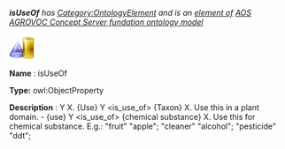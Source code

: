 ___isUseOf__ 
 has
 [Category:OntologyElement](../../Category/OntologyElement "Category:OntologyElement") 
 and is an
 [element of](../../Property/ElementOf "Property:ElementOf") 
[AOS AGROVOC Concept Server fundation ontology model](../../Submissions/AOS_AGROVOC_Concept_Server_fundation_ontology_model "Submissions:AOS AGROVOC Concept Server fundation ontology model")_




  





[![ObjectProperty](../public/images/thumb/c/c3/ObjectProperty.gif/45px-ObjectProperty.gif)](../../Image/ObjectProperty.gif "ObjectProperty")


__Name__ 
 : isUseOf
 



__Type:__ 
 owl:ObjectProperty
 



__Description__ 
 : Y <is use of> X. {Use} Y <is\_use\_of> {Taxon} X. Use this in a plant domain. - {use} Y <is\_use\_of> {chemical substance} X. Use this for chemical substance. E.g.: "fruit" <is use of> "apple"; "cleaner" <is use of> "alcohol"; "pesticide" <is use of> "ddt";